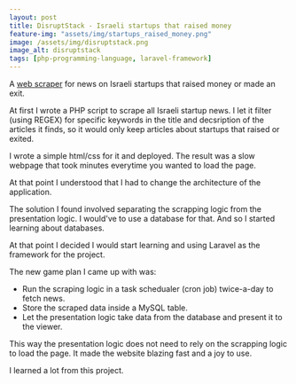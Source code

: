 ```yaml
---
layout: post
title: DisruptStack - Israeli startups that raised money
feature-img: "assets/img/startups_raised_money.png"
image: /assets/img/disruptstack.png
image_alt: disruptstack
tags: [php-programming-language, laravel-framework]
---
```

A [web scraper](https://disruptstack.com/) for news on Israeli startups that raised money or made an exit.

At first I wrote a PHP script to scrape all Israeli startup news.
I let it filter (using REGEX) for specific keywords in the title and decsription of the articles it finds, so it would only keep articles about startups that raised or exited.

I wrote a simple html/css for it and deployed. The result was a slow webpage that took minutes everytime you wanted to load the page.

At that point I understood that I had to change the architecture of the application.

The solution I found involved separating the scrapping logic from the presentation logic. I would've to use a database for that. And so I started learning about databases.

At that point I decided I would start learning and using Laravel as the framework for the project.

The new game plan I came up with was:

* Run the scraping logic in a task schedualer (cron job) twice-a-day to fetch news.
* Store the scraped data inside a MySQL table.
* Let the presentation logic take data from the database and present it to the viewer.

This way the presentation logic does not need to rely on the scrapping logic to load the page. It made the website blazing fast and a joy to use.

I learned a lot from this project.